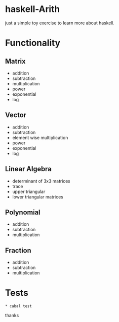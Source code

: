 # haskell-Arith
just a simple toy exercise to learn more about haskell.

# Functionality

## Matrix
- addition
- subtraction
- multiplication
- power
- exponential
- log

## Vector
- addition
- subtraction
- element wise multiplication
- power
- exponential
- log

## Linear Algebra
- determinant of 3x3 matrices
- trace 
- upper triangular
- lower triangular matrices

## Polynomial
- addition
- subtraction
- multiplication
  
## Fraction
- addition
- subtraction
- multiplication

# Tests
```
* cabal test
```

thanks
